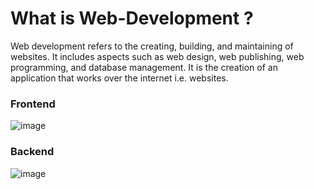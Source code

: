 # What is Web-Development ?

Web development refers to the creating, building, and maintaining of websites. It includes aspects such as web design, web publishing, web programming, and database management. It is the creation of an application that works over the internet i.e. websites.

### Frontend 
![image](https://github.com/Xenderador/web-development/assets/68114908/5193ea89-fb9f-44f0-a9ee-b5ccde80d963)
###
### Backend
![image](https://github.com/Xenderador/web-development/assets/68114908/fb6c4a27-270d-4c64-9844-f562b08ccfc2)
###
